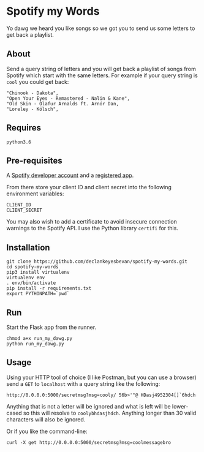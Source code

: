 # Spotify my Words
Yo dawg we heard you like songs so we got you to send us some letters to get back a playlist.

## About
Send a query string of letters and you will get back a playlist of songs from Spotify which start
with the same letters. For example if your query string is `cool` you could get back:

    "Chinook - Dakota",
    "Open Your Eyes - Remastered - Nalin & Kane",
    "Old Skin - Ólafur Arnalds ft. Arnór Dan,
    "Loreley - Kölsch",

## Requires

    python3.6

## Pre-requisites
A [Spotify developer account](https://developer.spotify.com) and a
[registered app](https://developer.spotify.com/documentation/general/guides/app-settings).

From there store your client ID and client secret into the following environment variables:

    CLIENT_ID
    CLIENT_SECRET

You may also wish to add a certificate to avoid insecure connection warnings to the Spotify API. I
use the Python library `certifi` for this.

## Installation

    git clone https://github.com/declankeyesbevan/spotify-my-words.git
    cd spotify-my-words
    pip3 install virtualenv
    virtualenv env
    . env/bin/activate
    pip install -r requirements.txt
    export PYTHONPATH=`pwd`

## Run
Start the Flask app from the runner.

    chmod a+x run_my_dawg.py
    python run_my_dawg.py

## Usage
Using your HTTP tool of choice (I like Postman, but you can use a browser) send a `GET` to
`localhost` with a query string like the following:

    http://0.0.0.0:5000/secretmsg?msg=cooly/ 56b>'"@ HDasj4952304[]`6hdch

Anything that is not a letter will be ignored and what is left will be lower-cased so this will
resolve to `coolybhdasjhdch`. Anything longer than 30 valid characters will also be ignored. 

Or if you like the command-line:

    curl -X get http://0.0.0.0:5000/secretmsg?msg=coolmessagebro
